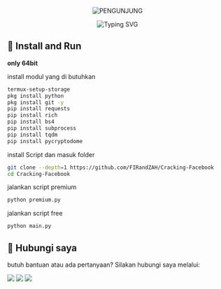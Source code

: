 <p align="center"> 
  <img src="https://visitor-badge.laobi.icu/badge?page_id=FIRandZAH.Cracking-Facebook&left_text=PENGUNJUNG&left_color=gray&right_color=green" alt="PENGUNJUNG"/>
</p>

<p align="center">
  <img src="https://readme-typing-svg.demolab.com?font=Fira+Code&pause=1000&color=00FF00&background=88888833&width=435&lines=scropt+Cracking+Facebook" alt="Typing SVG"/>
</p>

## 🚀 Install and Run
**only 64bit**

install modul yang di butuhkan

```sh
termux-setup-storage
pkg install python
pkg install git -y
pip install requests
pip install rich
pip install bs4
pip install subprocess
pip install tqdm 
pip install pycryptodome
```

install Script dan masuk folder 

```sh
git clone --depth=1 https://github.com/FIRandZAH/Cracking-Facebook
cd Cracking-Facebook
```
jalankan script premium 

```sh
python premium.py
```
jalankan script free 

```sh
python main.py
```

##  🤝  Hubungi saya

butuh bantuan atau ada pertanyaan?  Silakan hubungi saya melalui:

[![](https://img.shields.io/badge/Whatsapp-CHAT-red?logo=Whatsapp&logoColor=Brightgreen&labelColor=white)](https://wa.me/6283170597744)
[![](https://img.shields.io/badge/Facebook-blue?logo=Facebook&logoColor=blue&labelColor=white)](https://www.facebook.com/firzah.892352?mibextid=ZbWKwL)
[![](https://img.shields.io/badge/Email-Contact%20Me-blue?logo=mail&logoColor=white&labelColor=white)](mailto:firzah48@gmail.com)
